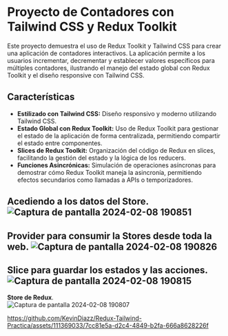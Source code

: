 # Proyecto de Contadores con Tailwind CSS y Redux Toolkit

Este proyecto demuestra el uso de Redux Toolkit y Tailwind CSS para crear una aplicación de contadores interactivos. La aplicación permite a los usuarios incrementar, decrementar y establecer valores específicos para múltiples contadores, ilustrando el manejo del estado global con Redux Toolkit y el diseño responsive con Tailwind CSS.

## Características

- **Estilizado con Tailwind CSS:** Diseño responsivo y moderno utilizando Tailwind CSS.
- **Estado Global con Redux Toolkit:** Uso de Redux Toolkit para gestionar el estado de la aplicación de forma centralizada, permitiendo compartir el estado entre componentes.
- **Slices de Redux Toolkit:** Organización del código de Redux en slices, facilitando la gestión del estado y la lógica de los reducers.
- **Funciones Asincrónicas:** Simulación de operaciones asíncronas para demostrar cómo Redux Toolkit maneja la asincronía, permitiendo efectos secundarios como llamadas a APIs o temporizadores.

**Acediendo a los datos del Store**.
![Captura de pantalla 2024-02-08 190851](https://github.com/KevinDiazz/Redux-Tailwind-Practica/assets/111369033/5a4865ab-5681-4595-a075-f3c3e9862784)
------------
**Provider para consumir la Stores desde toda la web**.
![Captura de pantalla 2024-02-08 190826](https://github.com/KevinDiazz/Redux-Tailwind-Practica/assets/111369033/bb056f40-1280-4dfc-8e4c-d38cf32ba141)
------------
**Slice para guardar los estados y las acciones**.
![Captura de pantalla 2024-02-08 190815](https://github.com/KevinDiazz/Redux-Tailwind-Practica/assets/111369033/fe1af227-8c08-4b0f-ab51-9f58edcb8dc1)
------------
**Store de Redux**. <br>
![Captura de pantalla 2024-02-08 190807](https://github.com/KevinDiazz/Redux-Tailwind-Practica/assets/111369033/0d0ed223-4f40-4a2b-9bc3-fdcf9b94c0ac)





https://github.com/KevinDiazz/Redux-Tailwind-Practica/assets/111369033/7cc81e5a-d2c4-4849-b2fa-666a8628226f



